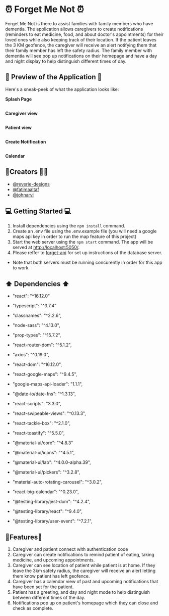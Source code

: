 # ⏰ Forget Me Not ⏰ 

Forget Me Not is there to assist families with family members who have dementia. The application allows caregivers to create notifications (reminders to eat medicine, food, and about doctor's appointments) for their loved ones while also keeping track of their location. If the patient leaves the 3 KM geofence, the caregiver will receive an alert notifying them that their family member has left the safety radius. The family member with dementia will see pop up notifications on their homepage and have a day and night display to help distinguish different times of day. 


## 🔔 Preview of the Application 🔔

Here's a sneak-peek of what the application looks like: 

<b>Splash Page</b>

![]()

<b>Caregiver view</b>

![]()

<b>Patient view</b>

![]()

<b>Create Notification</b>


![]()

<b>Calendar</b>

## 🕺Creators 💃🏻
* [@reverie-designs](https://github.com/reverie-designs)
* [@fatimaaltaf](https://github.com/fatimaaltaf)
* [@johnarvi](https://github.com/johnarvi)


## 💻 Getting Started  💻

1. Install dependencies using the `npm install` command.
2. Create an .env file using the .env.example file (you will need a google maps api key in order to run the map feature of this project)
3. Start the web server using the `npm start` command. The app will be served at <http://localhost:5050/>.
4. Please reffer to [forget-api](https://github.com/reverie-designs/forget-api/) for set up instructions of the database server. 

* Note that both servers must be running concurently in order for this app to work.


## ⬆️ Dependencies ⬆️

 * "react": "^16.12.0"
 * "typescript": "^3.7.4"
 * "classnames": "^2.2.6",
 * "node-sass": "^4.13.0",
 * "prop-types": "^15.7.2",
 * "react-router-dom": "^5.1.2",
 * "axios": "^0.19.0",
 * "react-dom": "^16.12.0",
 * "react-google-maps": "^9.4.5",
 * "google-maps-api-loader": "1.1.1",
 * "@date-io/date-fns": "^1.3.13",
 * "react-scripts": "3.3.0",
 * "react-swipeable-views": "^0.13.3",
 * "react-tackle-box": "^2.1.0",
 * "react-toastify": "^5.5.0",
 
 * "@material-ui/core": "^4.8.3"
 * "@material-ui/icons": "^4.5.1",
 * "@material-ui/lab": "^4.0.0-alpha.39",
 * "@material-ui/pickers": "^3.2.8",
 * "material-auto-rotating-carousel": "^3.0.2",
 * "react-big-calendar": "^0.23.0",
 * "@testing-library/jest-dom": "^4.2.4",
 * "@testing-library/react": "^9.4.0",
 * "@testing-library/user-event": "^7.2.1",
 

## 📌Features📌

1. Caregiver and patient connect with authentication code
2. Caregiver can create notifications to remind patient of eating, taking medicine, and upcoming appointments.
3. Caregiver can see location of patient while patient is at home. If they leave the 3km safety radius, the caregiver will receive an alert letting them know patient has left geofence. 
4. Caregiver has a calendar view of past and upcoming notifications that have been set for the patient. 
5. Patient has a greeting, and day and night mode to help distinguish between different times of the day. 
6. Notifications pop up on patient's homepage which they can close and check as complete. 




